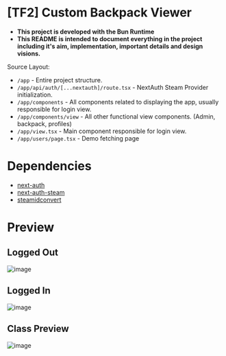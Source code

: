 # [TF2] Custom Backpack Viewer

- **This project is developed with the Bun Runtime**
- **This README is intended to document everything in the project including it's aim, implementation, important details and design visions.**

Source Layout:
- `/app` - Entire project structure.
- `/app/api/auth/[...nextauth]/route.tsx` - NextAuth Steam Provider initialization.
- `/app/components` - All components related to displaying the app, usually responsible for login view.
- `/app/components/view` - All other functional view components. (Admin, backpack, profiles)
- `/app/view.tsx` - Main component responsible for login view.
- `/app/users/page.tsx` - Demo fetching page

# Dependencies

- [next-auth](https://next-auth.js.org/)
- [next-auth-steam](https://github.com/Nekonyx/next-auth-steam)
- [steamidconvert](https://www.npmjs.com/package/steamidconvert)

# Preview

## Logged Out

![image](https://github.com/keybangz/custom-backpack-viewer/assets/23132897/4832e5b5-c7c3-49c6-953b-5c466d6013f1)

## Logged In

![image](https://github.com/keybangz/custom-backpack-viewer/assets/23132897/cd087f43-553d-4084-a08b-b5f974563db4)

## Class Preview

![image](https://github.com/keybangz/custom-backpack-viewer/assets/23132897/5507ebce-5a37-48f7-9d69-d2073173f369)

